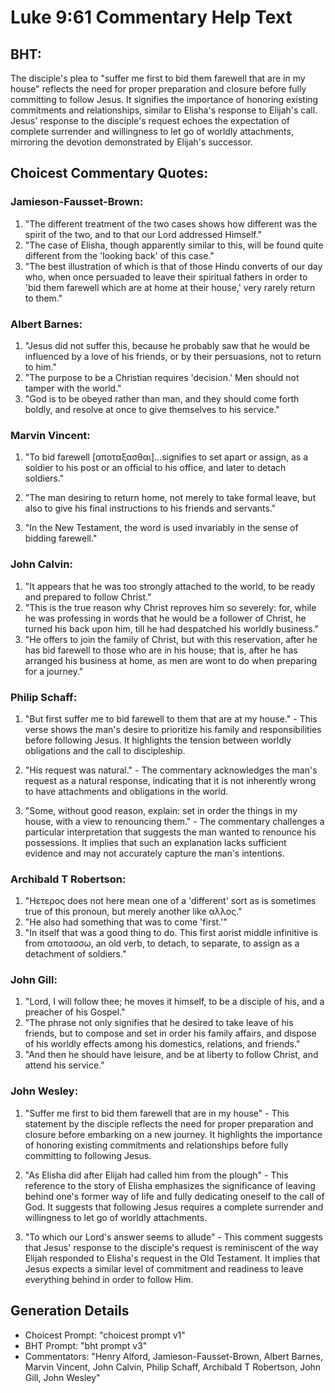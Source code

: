 # Luke 9:61 Commentary Help Text

## BHT:
The disciple's plea to "suffer me first to bid them farewell that are in my house" reflects the need for proper preparation and closure before fully committing to follow Jesus. It signifies the importance of honoring existing commitments and relationships, similar to Elisha's response to Elijah's call. Jesus' response to the disciple's request echoes the expectation of complete surrender and willingness to let go of worldly attachments, mirroring the devotion demonstrated by Elijah's successor.

## Choicest Commentary Quotes:
### Jamieson-Fausset-Brown:
1. "The different treatment of the two cases shows how different was the spirit of the two, and to that our Lord addressed Himself."
2. "The case of Elisha, though apparently similar to this, will be found quite different from the 'looking back' of this case."
3. "The best illustration of which is that of those Hindu converts of our day who, when once persuaded to leave their spiritual fathers in order to 'bid them farewell which are at home at their house,' very rarely return to them."

### Albert Barnes:
1. "Jesus did not suffer this, because he probably saw that he would be influenced by a love of his friends, or by their persuasions, not to return to him."
2. "The purpose to be a Christian requires 'decision.' Men should not tamper with the world."
3. "God is to be obeyed rather than man, and they should come forth boldly, and resolve at once to give themselves to his service."

### Marvin Vincent:
1. "To bid farewell [αποταξασθαι]...signifies to set apart or assign, as a soldier to his post or an official to his office, and later to detach soldiers." 

2. "The man desiring to return home, not merely to take formal leave, but also to give his final instructions to his friends and servants."

3. "In the New Testament, the word is used invariably in the sense of bidding farewell."

### John Calvin:
1. "It appears that he was too strongly attached to the world, to be ready and prepared to follow Christ."
2. "This is the true reason why Christ reproves him so severely: for, while he was professing in words that he would be a follower of Christ, he turned his back upon him, till he had despatched his worldly business."
3. "He offers to join the family of Christ, but with this reservation, after he has bid farewell to those who are in his house; that is, after he has arranged his business at home, as men are wont to do when preparing for a journey."

### Philip Schaff:
1. "But first suffer me to bid farewell to them that are at my house." - This verse shows the man's desire to prioritize his family and responsibilities before following Jesus. It highlights the tension between worldly obligations and the call to discipleship.

2. "His request was natural." - The commentary acknowledges the man's request as a natural response, indicating that it is not inherently wrong to have attachments and obligations in the world.

3. "Some, without good reason, explain: set in order the things in my house, with a view to renouncing them." - The commentary challenges a particular interpretation that suggests the man wanted to renounce his possessions. It implies that such an explanation lacks sufficient evidence and may not accurately capture the man's intentions.

### Archibald T Robertson:
1. "Hετερος does not here mean one of a 'different' sort as is sometimes true of this pronoun, but merely another like αλλος." 
2. "He also had something that was to come 'first.'"
3. "In itself that was a good thing to do. This first aorist middle infinitive is from αποτασσω, an old verb, to detach, to separate, to assign as a detachment of soldiers."

### John Gill:
1. "Lord, I will follow thee; he moves it himself, to be a disciple of his, and a preacher of his Gospel."
2. "The phrase not only signifies that he desired to take leave of his friends, but to compose and set in order his family affairs, and dispose of his worldly effects among his domestics, relations, and friends."
3. "And then he should have leisure, and be at liberty to follow Christ, and attend his service."

### John Wesley:
1. "Suffer me first to bid them farewell that are in my house" - This statement by the disciple reflects the need for proper preparation and closure before embarking on a new journey. It highlights the importance of honoring existing commitments and relationships before fully committing to following Jesus.

2. "As Elisha did after Elijah had called him from the plough" - This reference to the story of Elisha emphasizes the significance of leaving behind one's former way of life and fully dedicating oneself to the call of God. It suggests that following Jesus requires a complete surrender and willingness to let go of worldly attachments.

3. "To which our Lord's answer seems to allude" - This comment suggests that Jesus' response to the disciple's request is reminiscent of the way Elijah responded to Elisha's request in the Old Testament. It implies that Jesus expects a similar level of commitment and readiness to leave everything behind in order to follow Him.


## Generation Details
- Choicest Prompt: "choicest prompt v1"
- BHT Prompt: "bht prompt v3"
- Commentators: "Henry Alford, Jamieson-Fausset-Brown, Albert Barnes, Marvin Vincent, John Calvin, Philip Schaff, Archibald T Robertson, John Gill, John Wesley"
